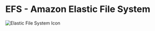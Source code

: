 # EFS - Amazon **Elastic File System**

![Elastic File System Icon](../images/services/Arch_Amazon-EFS_32)